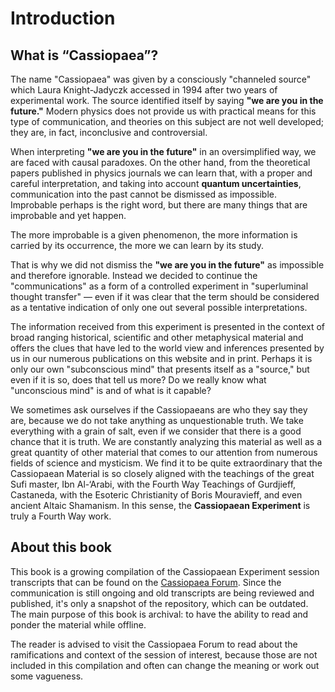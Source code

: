 # Introduction
## What is “Cassiopaea”?

The name "Cassiopaea" was given by a consciously "channeled source" which Laura Knight-Jadyczk accessed in 1994 after two years of experimental work. The source identified itself by saying **"we are you in the future."** Modern physics does not provide us with practical means for this type of communication, and theories on this subject are not well developed; they are, in fact, inconclusive and controversial.

When interpreting **"we are you in the future"** in an oversimplified way, we are faced with causal paradoxes. On the other hand, from the theoretical papers published in physics journals we can learn that, with a proper and careful interpretation, and taking into account **quantum uncertainties**, communication into the past cannot be dismissed as impossible. Improbable perhaps is the right word, but there are many things that are improbable and yet happen.

The more improbable is a given phenomenon, the more information is carried by its occurrence, the more we can learn by its study.

That is why we did not dismiss the **"we are you in the future"** as impossible and therefore ignorable. Instead we decided to continue the "communications" as a form of a controlled experiment in "superluminal thought transfer" — even if it was clear that the term should be considered as a tentative indication of only one out several possible interpretations.

The information received from this experiment is presented in the context of broad ranging historical, scientific and other metaphysical material and offers the clues that have led to the world view and inferences presented by us in our numerous publications on this website and in print. Perhaps it is only our own "subconscious mind" that presents itself as a "source," but even if it is so, does that tell us more? Do we really know what "unconscious mind" is and of what is it capable?

We sometimes ask ourselves if the Cassiopaeans are who they say they are, because we do not take anything as unquestionable truth. We take everything with a grain of salt, even if we consider that there is a good chance that it is truth. We are constantly analyzing this material as well as a great quantity of other material that comes to our attention from numerous fields of science and mysticism. We find it to be quite extraordinary that the Cassiopaean Material is so closely aligned with the teachings of the great Sufi master, Ibn Al-‘Arabi, with the Fourth Way Teachings of Gurdjieff, Castaneda, with the Esoteric Christianity of Boris Mouravieff, and even ancient Altaic Shamanism. In this sense, the **Cassiopaean Experiment** is truly a Fourth Way work.

## About this book

This book is a growing compilation of the Cassiopaean Experiment session transcripts that can be found on the [Cassiopaea Forum](https://cassiopaea.org/forum/threads/cassiopaean-session-transcripts-by-date.13581/). Since the communication is still ongoing and old transcripts are being reviewed and published, it's only a snapshot of the repository, which can be outdated. The main purpose of this book is archival: to have the ability to read and ponder the material while offline.

The reader is advised to visit the Cassiopaea Forum to read about the ramifications and context of the session of interest, because those are not included in this compilation and often can change the meaning or work out some vagueness.

